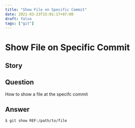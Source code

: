 ```yaml
---
title: "Show File on Specific Commit"
date: 2021-03-23T15:01:17+07:00
draft: false
tags: ["git"]
---
```


# Show File on Specific Commit

## Story

## Question

How to show a file at the specifc commit

## Answer

```console
$ git show REF:/path/to/file
```

